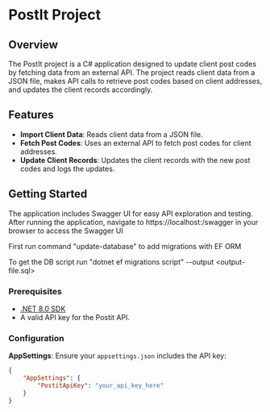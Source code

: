 # PostIt Project

## Overview

The PostIt project is a C# application designed to update client post codes by fetching data from an external API. The project reads client data from a JSON file, makes API calls to retrieve post codes based on client addresses, and updates the client records accordingly.

## Features

- **Import Client Data**: Reads client data from a JSON file.
- **Fetch Post Codes**: Uses an external API to fetch post codes for client addresses.
- **Update Client Records**: Updates the client records with the new post codes and logs the updates.

## Getting Started

The application includes Swagger UI for easy API exploration and testing. After running the application, navigate to https://localhost:<port>/swagger in your browser to access the Swagger UI

First run command "update-database" to add migrations with EF ORM

To get the DB script run "dotnet ef migrations script" --output <output-file.sql>

### Prerequisites

- [.NET 8.0 SDK](https://dotnet.microsoft.com/download/dotnet/8.0)
- A valid API key for the Postit API.

### Configuration

 **AppSettings**: Ensure your `appsettings.json` includes the API key:
   ```json
   {
       "AppSettings": {
           "PostitApiKey": "your_api_key_here"
       }
   }